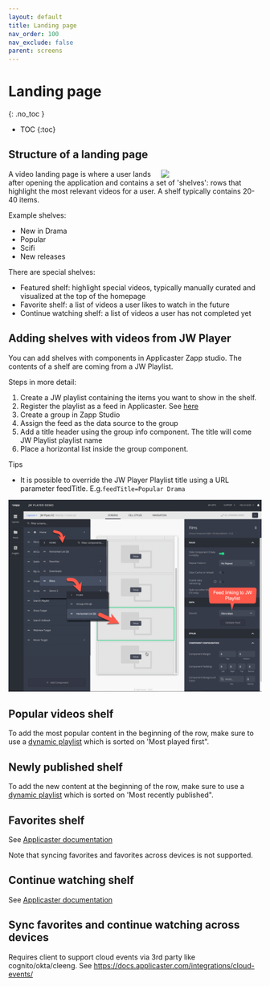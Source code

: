 ```yaml
---
layout: default
title: Landing page
nav_order: 100
nav_exclude: false
parent: screens
---
```

# Landing page
{: .no_toc }

- TOC
{:toc}

## Structure of a landing page
<img align="right" src="./img/shelves.png" width="200">
A video landing page is where a user lands after opening the application and contains a set of 'shelves': rows that highlight the most relevant videos for a user. A shelf typically contains 20-40 items. 

Example shelves:
- New in Drama
- Popular
- Scifi
- New releases

There are special shelves:
- Featured shelf: highlight special videos, typically manually curated and visualized at the top of the homepage
- Favorite shelf: a list of videos a user likes to watch in the future
- Continue watching shelf:  a list of videos a user has not completed yet

## Adding shelves with videos from JW Player
You can add shelves with components in Applicaster Zapp studio. The contents of a shelf are coming from a JW Playlist.

Steps in more detail: 
1. Create a JW playlist containing the items you want to show in the shelf.  
1. Register the playlist as a feed in Applicaster. See [here](https://docs.applicaster.com/integrations/jw-endpoints)
1. Create a group in Zapp Studio
1. Assign the feed as the data source to the group
1. Add a title header using the group info component. The title will come JW Playlist playlist name
1. Place a horizontal list inside the group component.

Tips
- It is possible to override the JW Player Playlist title using a URL parameter feedTitle. E.g.`feedTitle=Popular Drama`
<img src="./img/shelf-in-studio.png" width="768">


## Popular videos shelf 
To add the most popular content in the beginning of the row, make sure to use a [dynamic playlist](https://docs.jwplayer.com/platform/docs/vdh-create-a-dynamic-playlist) which is sorted on 'Most played first".

## Newly published shelf
To add the new content at the beginning of the row, make sure to use a [dynamic playlist](https://docs.jwplayer.com/platform/docs/vdh-create-a-dynamic-playlist) which is sorted on 'Most recently published".

<!--
Because you watched' shelf
Grab the most recently completed movie and put its MediaID in the Related videos feed.-->

## Favorites shelf 
See [Applicaster documentation](https://docs.applicaster.com/using-zapp/favourites)

Note that syncing favorites and favorites across devices is not supported. 

## Continue watching shelf 
See [Applicaster documentation](https://docs.applicaster.com/using-zapp/continue-watching)

## Sync favorites and continue watching across devices
Requires client to support cloud events via 3rd party like cognito/okta/cleeng. See https://docs.applicaster.com/integrations/cloud-events/
